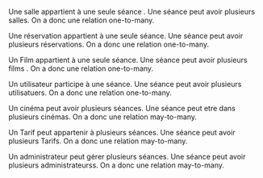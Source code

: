 


Une salle appartient  à  une seule séance . Une séance peut avoir plusieurs salles. On a donc une relation one-to-many. 

Une réservation appartient  à  une seule séance.  Une séance peut avoir plusieurs réservations. On a donc une relation one-to-many. 


Un Film appartient  à  une seule séance. Une séance peut avoir plusieurs films . On a donc une relation one-to-many. 


Un utilisateur participe   à  une séance. Une séance peut avoir plusieurs utilisatuers. On a donc une relation one-to-many.

Un cinéma peut avoir plusieurs séances. Une séance peut etre dans plusieurs cinémas. On a donc une relation may-to-many. 

Un Tarif peut appartenir  à  plusieurs séances. Une séance peut avoir plusieurs Tarifs. On a donc une relation may-to-many. 

Un administrateur peut gérer plusieurs séances. Une séance peut avoir plusieurs administrateurss. On a donc une relation may-to-many. 



